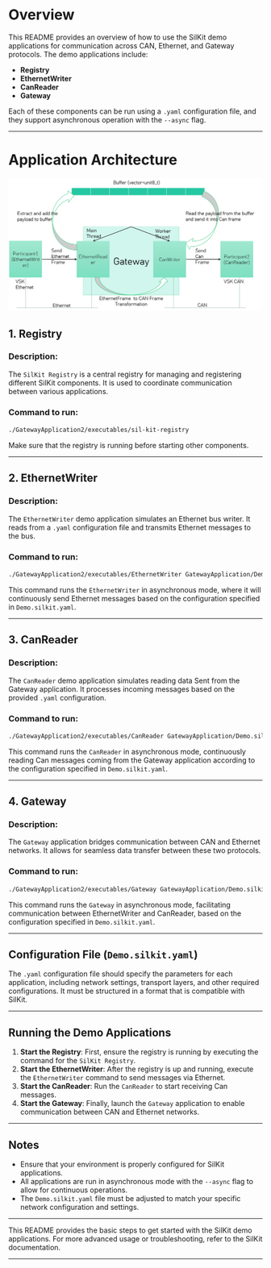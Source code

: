 # Overview

This README provides an overview of how to use the SilKit demo applications for communication across CAN, Ethernet, and Gateway protocols. The demo applications include:

- **Registry**
- **EthernetWriter**
- **CanReader**
- **Gateway**

Each of these components can be run using a `.yaml` configuration file, and they support asynchronous operation with the `--async` flag.

---
# Application Architecture


![plot](./Gateway2.png)

## 1. Registry

### Description:
The `SilKit Registry` is a central registry for managing and registering different SilKit components. It is used to coordinate communication between various applications.

### Command to run:
```bash
./GatewayApplication2/executables/sil-kit-registry
```

Make sure that the registry is running before starting other components.

---

## 2. EthernetWriter

### Description:
The `EthernetWriter` demo application simulates an Ethernet bus writer. It reads from a `.yaml` configuration file and transmits Ethernet messages to the bus.

### Command to run:
```bash
./GatewayApplication2/executables/EthernetWriter GatewayApplication/Demo.silkit.yaml --async
```

This command runs the `EthernetWriter` in asynchronous mode, where it will continuously send Ethernet messages based on the configuration specified in `Demo.silkit.yaml`.

---

## 3. CanReader

### Description:
The `CanReader` demo application simulates reading data Sent from the Gateway application. It processes incoming messages based on the provided `.yaml` configuration.

### Command to run:
```bash
./GatewayApplication2/executables/CanReader GatewayApplication/Demo.silkit.yaml --async
```

This command runs the `CanReader` in asynchronous mode, continuously reading Can messages coming from the Gateway application according to the configuration specified in `Demo.silkit.yaml`.

---

## 4. Gateway

### Description:
The `Gateway` application bridges communication between CAN and Ethernet networks. It allows for seamless data transfer between these two protocols.

### Command to run:
```bash
./GatewayApplication2/executables/Gateway GatewayApplication/Demo.silkit.yaml --async
```

This command runs the `Gateway` in asynchronous mode, facilitating communication between EthernetWriter and CanReader, based on the configuration specified in `Demo.silkit.yaml`.

---

## Configuration File (`Demo.silkit.yaml`)

The `.yaml` configuration file should specify the parameters for each application, including network settings, transport layers, and other required configurations. It must be structured in a format that is compatible with SilKit.

---

## Running the Demo Applications

1. **Start the Registry**: First, ensure the registry is running by executing the command for the `SilKit Registry`.
2. **Start the EthernetWriter**: After the registry is up and running, execute the `EthernetWriter` command to send messages via Ethernet.
3. **Start the CanReader**: Run the `CanReader` to start receiving Can messages.
4. **Start the Gateway**: Finally, launch the `Gateway` application to enable communication between CAN and Ethernet networks.

---

## Notes

- Ensure that your environment is properly configured for SilKit applications.
- All applications are run in asynchronous mode with the `--async` flag to allow for continuous operations.
- The `Demo.silkit.yaml` file must be adjusted to match your specific network configuration and settings.

---

This README provides the basic steps to get started with the SilKit demo applications. For more advanced usage or troubleshooting, refer to the SilKit documentation.

---